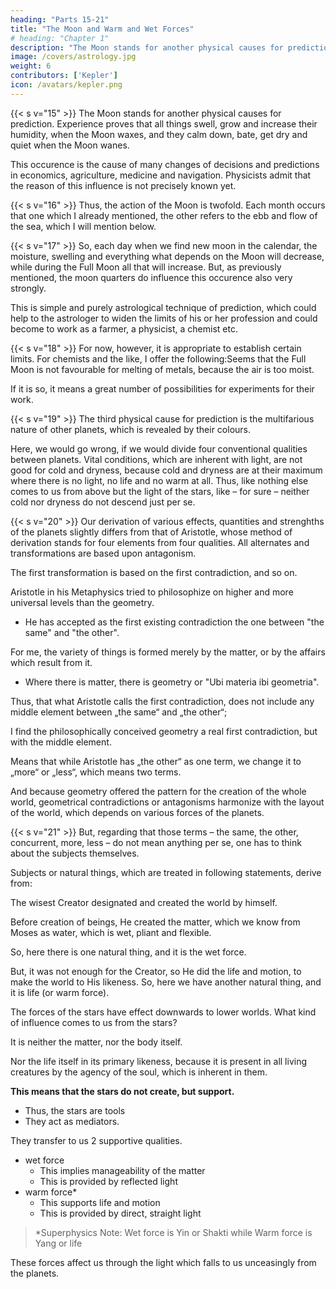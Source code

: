 ```yaml
---
heading: "Parts 15-21"
title: "The Moon and Warm and Wet Forces"
# heading: "Chapter 1"
description: "The Moon stands for another physical causes for prediction. Experience proves that all things swell, grow and increase their humidity, when the Moon waxes, and they calm down, bate, get dry and quiet when the Moon wanes"
image: /covers/astrology.jpg
weight: 6
contributors: ['Kepler']
icon: /avatars/kepler.png
---
```




{{< s v="15" >}} The Moon stands for another physical causes for prediction. Experience proves that all things swell, grow and increase their humidity, when the Moon waxes, and they calm down, bate, get dry and quiet when the Moon wanes. 

This occurence is the cause of many changes of decisions and predictions in economics, agriculture, medicine and navigation. Physicists admit that the reason of this influence is not precisely known yet.


{{< s v="16" >}}  Thus, the action of the Moon is twofold. Each month occurs that one which I already mentioned, the other refers to the ebb and flow of the sea, which I will mention below.


{{< s v="17" >}} So, each day when we find new moon in the calendar, the moisture, swelling and everything what depends on the Moon will decrease, while during the Full Moon all that will increase. But, as previously mentioned, the moon quarters do influence this occurence also very strongly. 

This is simple and purely astrological technique of prediction, which could help to the astrologer to widen the limits of his or her profession and could become to
work as a farmer, a physicist, a chemist etc.


{{< s v="18" >}}  For now, however, it is appropriate to establish certain limits. For chemists and the like, I offer the following:Seems that the Full Moon is not favourable for melting of metals, because the air is too moist. 

If it is so, it means a great number of possibilities for experiments for their work.


{{< s v="19" >}}  The third physical cause for prediction is the multifarious nature of other planets, which is revealed by their colours.

Here, we would go wrong, if we would divide four conventional qualities between planets. Vital conditions, which are inherent with light, are not good for cold and dryness, because cold and dryness are at their maximum where there is no light, no life and no warm at all. Thus, like nothing else comes to us from above but the light of the stars, like – for sure – neither cold nor dryness do not descend just per se.


{{< s v="20" >}}  Our derivation of various effects, quantities and strenghths of the planets slightly differs from that of Aristotle, whose method of derivation stands for four elements from four qualities. All alternates and transformations are based upon antagonism. 

The first transformation is based on the first contradiction, and so on. 

Aristotle in his Metaphysics tried to philosophize on higher and more universal levels than the geometry.
- He has accepted as the first existing contradiction the one between "the same" and "the other". 

For me, the variety of things is formed merely by the matter, or by the affairs which result from it. 
- Where there is matter, there is geometry or  "Ubi materia ibi geometria". 

Thus, that what Aristotle calls the first contradiction, does not include any middle element between „the same“ and „the other“; 

I find the philosophically conceived geometry a real first contradiction, but with the middle element.

Means that while Aristotle has „the other“ as one term, we change it to „more“ or „less“, which means two terms. 

And because geometry offered the pattern for the creation of the whole world, geometrical contradictions or antagonisms harmonize with the layout of the world, which depends on various forces of the planets.


{{< s v="21" >}} But, regarding that those terms – the same, the other, concurrent, more, less – do not mean anything per se, one has to think about the subjects themselves.

Subjects or natural things, which are treated in following statements, derive from:

The wisest Creator designated and created the world by himself. 

Before creation of beings, He created the matter, which we know from Moses as water, which is wet, pliant and flexible. 

So, here there is one natural thing, and it is the wet force. 

But, it was not enough for the Creator, so He did the life and motion, to make the world to His likeness. So, here we have another natural thing, and it is life (or warm force).

The forces of the stars have effect downwards to lower worlds. What kind of influence comes to us from the stars?

It is neither the matter, nor the body itself.
<!-- ; those were here already before.  -->
Nor the life itself in its primary likeness, because it is present in all living creatures by the agency of the soul, which is inherent in them.

**This means that the stars do not create, but support.** 
- Thus, the stars are tools
- They act as mediators. 

They transfer to us 2 supportive qualities.
<!-- Such qualities are two, by the number of two natural things:  -->

- wet force
  - This implies manageability of the matter
  - This is provided by reflected light
- warm force*
  - This supports life and motion
  - This is provided by direct, straight light

> *Superphysics Note: Wet force is Yin or Shakti while Warm force is Yang or life  


These forces affect us through the light which falls to us unceasingly from the planets.

<!-- The own force of light, provided it is straight light, is the warm force, while the force of reflected light is wet. -->

